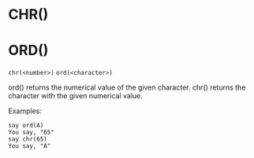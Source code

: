 # CHR()
# ORD()
`chr(<number>)`
`ord(<character>)`

  ord() returns the numerical value of the given character. chr() returns the character with the given numerical value.

  Examples:
```
say ord(A)
You say, "65"
say chr(65)
You say, "A"
```

